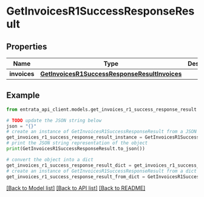 # GetInvoicesR1SuccessResponseResult


## Properties

Name | Type | Description | Notes
------------ | ------------- | ------------- | -------------
**invoices** | [**GetInvoicesR1SuccessResponseResultInvoices**](GetInvoicesR1SuccessResponseResultInvoices.md) |  | 

## Example

```python
from entrata_api_client.models.get_invoices_r1_success_response_result import GetInvoicesR1SuccessResponseResult

# TODO update the JSON string below
json = "{}"
# create an instance of GetInvoicesR1SuccessResponseResult from a JSON string
get_invoices_r1_success_response_result_instance = GetInvoicesR1SuccessResponseResult.from_json(json)
# print the JSON string representation of the object
print(GetInvoicesR1SuccessResponseResult.to_json())

# convert the object into a dict
get_invoices_r1_success_response_result_dict = get_invoices_r1_success_response_result_instance.to_dict()
# create an instance of GetInvoicesR1SuccessResponseResult from a dict
get_invoices_r1_success_response_result_from_dict = GetInvoicesR1SuccessResponseResult.from_dict(get_invoices_r1_success_response_result_dict)
```
[[Back to Model list]](../README.md#documentation-for-models) [[Back to API list]](../README.md#documentation-for-api-endpoints) [[Back to README]](../README.md)


